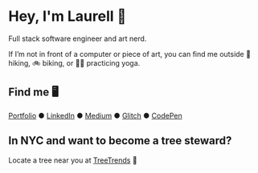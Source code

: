 # Hey, I'm Laurell 👋

Full stack software engineer and art nerd.

If I’m not in front of a computer or piece of art, you can find me outside 🥾 hiking, 🚲  biking, or 🧘‍♀️  practicing yoga.

## Find me 🖥
[Portfolio](https://laurellmccaffrey.com/) ● [LinkedIn](https://www.linkedin.com/in/lgm527/) ● [Medium](https://www.medium.com/@lgm527/) ● [Glitch](https://www.glitch.com/@lgm527/) ● [CodePen](https://www.codepen.io/lgm527/)


## In NYC and want to become a tree steward?

Locate a tree near you at [TreeTrends](https://lgm527.github.io/tt2/) 🌲
 

<!--
**lgm527/lgm527** is a ✨ _special_ ✨ repository because its `README.md` (this file) appears on your GitHub profile.

Here are some ideas to get you started:

- 🔭 I’m currently working on ...
- 🌱 I’m currently learning ...
- 👯 I’m looking to collaborate on ...
- 🤔 I’m looking for help with ...
- 💬 Ask me about ...
- 📫 How to reach me: ...
- 😄 Pronouns: ...
- ⚡ Fun fact: ...

- [Portfolio](https://laurellmccaffrey.com/)
- [LinkedIn](https://www.linkedin.com/in/lgm527/)
- [Medium](https://www.medium.com/@lgm527/)
- [Glitch](https://www.glitch.com/@lgm527/)
- [CodePen](https://www.codepen.io/lgm527/)
-->
